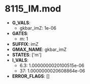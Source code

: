 # 8115_IM.mod

- **G_VALS**:
  - gkbar_imZ: 1e-06
- **GATES**:
  - m: 1
- **SUFFIX**: imZ
- **GMAX_NAME**: gkbar_imZ
- **STATES**: ['m']
- **I_VALS**:
  - 6.3: 1.0000000020100515e-06
  - 37: 1.0000000020608864e-06
- **ERROR_FLAGS**: []
